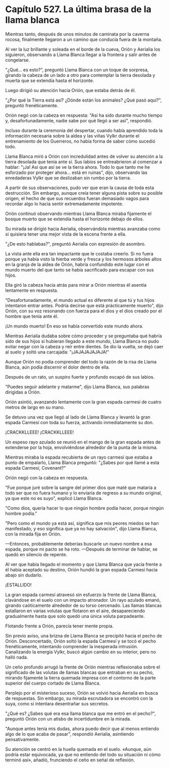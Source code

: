 
# Capítulo 527. La última brasa de la llama blanca


Mientras tanto, después de unos minutos de caminata por la caverna rocosa, finalmente llegaron a un camino que conducía fuera de la montaña.

Al ver la luz brillante y soleada en el borde de la cueva, Orión y Aerialia los siguieron, observando a Llama Blanca llegar a la frontera y salir antes de congelarse.

"¿Qué... es esto?", preguntó Llama Blanca con un toque de sorpresa, girando la cabeza de un lado a otro para contemplar la tierra desolada y muerta que se extendía hasta el horizonte.

Luego dirigió su atención hacia Orión, que estaba detrás de él.

"¿Por qué la Tierra está así? ¿Dónde están los animales? ¿Qué pasó aquí?", preguntó frenéticamente.

Orión negó con la cabeza en respuesta: "Así ha sido durante mucho tiempo y, desafortunadamente, nadie sabe por qué llegó a ser así", respondió.

Incluso durante la ceremonia del despertar, cuando había aprendido toda la información necesaria sobre la aldea y las viñas Vylkr durante el entrenamiento de los Guerreros, no había forma de saber cómo sucedió todo.

Llama Blanca miró a Orión con incredulidad antes de volver su atención a la tierra desolada que tenía ante sí. Sus labios se entreabrieron al comenzar a hablar: "¡Ja! Así que así se ve la tierra ahora. Todo lo que tanto me he esforzado por proteger ahora... está en ruinas", dijo, observando las enredaderas Vylkr que se deslizaban sin rumbo por la tierra.

A partir de sus observaciones, pudo ver que eran la causa de toda esta destrucción. Sin embargo, aunque creía tener alguna pista sobre su posible origen, el hecho de que sus recuerdos fueran demasiado vagos para recordar algo lo hacía sentir extremadamente impotente.

Orión continuó observando mientras Llama Blanca miraba fijamente el bosque muerto que se extendía hasta el horizonte debajo de ellos.

Su mirada se dirigió hacia Aerialia, observándola mientras avanzaba como si quisiera tener una mejor vista de la escena frente a ella.

"¿De esto hablabas?", preguntó Aerialia con expresión de asombro.

La vista ante ella era tan impactante que le costaba creerlo. Si no fuera porque ya había visto la hierba verde y fresca y los hermosos árboles altos en la granja de la aldea de Orión, habría confundido este lugar con el mundo muerto del que tanto se había sacrificado para escapar con sus hijos.

Ella giró la cabeza hacia atrás para mirar a Orión mientras él asentía lentamente en respuesta.

"Desafortunadamente, el mundo actual es diferente al que tú y tus hijos intentaron entrar antes. Podría decirse que está prácticamente muerto", dijo Orión, con su voz resonando con fuerza para el dios y el dios creado por el hombre que tenía ante él.

¡Un mundo muerto! En eso se había convertido este mundo ahora.

Mientras Aerialia dudaba sobre cómo proceder y se preguntaba qué habría sido de sus hijos si hubieran llegado a este mundo, Llama Blanca no pudo evitar negar con la cabeza y reír entre dientes. Se dio la vuelta, se dejó caer al suelo y soltó una carcajada: "¡JAJAJAJAJAJA!"

Aunque Orión no podía comprender del todo la razón de la risa de Llama Blanca, aún podía discernir el dolor dentro de ella.

Después de un rato, un suspiro fuerte y profundo escapó de sus labios.

"Puedes seguir adelante y matarme", dijo Llama Blanca, sus palabras dirigidas a Orión.

Orión asintió, avanzando lentamente con la gran espada carmesí de cuatro metros de largo en su mano.

Se detuvo una vez que llegó al lado de Llama Blanca y levantó la gran espada Carmesí con toda su fuerza, activando inmediatamente su don.

¡CRACKKLLEEE! ¡CRACKKLLEEE!

Un espeso rayo azulado se reunió en el mango de la gran espada antes de extenderse por la hoja, envolviéndose alrededor de la punta de la misma.

Mientras miraba la espada recubierta de un rayo carmesí que estaba a punto de empalarlo, Llama Blanca preguntó: "¿Sabes por qué llamé a esta espada Carmesí, Covenant?"

Orión negó con la cabeza en respuesta.

"Fue porque juré sobre la sangre del primer dios que maté que mataría a todo ser que no fuera humano y lo enviaría de regreso a su mundo original, ya que este no es suyo", explicó Llama Blanca.

"Como dios, quería hacer lo que ningún hombre podía hacer, porque ningún hombre podía."

"Pero como el mundo ya está así, significa que mis peores miedos se han manifestado, y eso significa que ya no hay salvación", dijo Llama Blanca, con la mirada fija en Orión.

—Entonces, probablemente deberías buscarle un nuevo nombre a esa espada, porque mi pacto se ha roto. —Después de terminar de hablar, se quedó en silencio de repente.

Al ver que había llegado el momento y que Llama Blanca que yacía frente a él había aceptado su destino, Orión hundió la gran espada Carmesí hacia abajo sin dudarlo.

¡ESTALLIDO!

La gran espada carmesí atravesó sin esfuerzo la frente de Llama Blanca, clavándose en el suelo con un impacto atronador. Un rayo azulado emanó, girando caóticamente alrededor de su torso cercenado. Las llamas blancas estallaron en varias volutas que flotaron en el aire, desapareciendo gradualmente hasta que solo quedó una única voluta parpadeante.

Flotando frente a Orión, parecía tener mente propia.

Sin previo aviso, una brizna de Llama Blanca se precipitó hacia el pecho de Orión. Desconcertado, Orión soltó la espada Carmesí y se tocó el pecho frenéticamente, intentando comprender la inesperada intrusión. Canalizando la energía Vylkr, buscó algún cambio en su interior, pero no halló nada.

Un ceño profundo arrugó la frente de Orión mientras reflexionaba sobre el significado de las volutas de llamas blancas que entraban en su pecho, mirando fijamente la tierra quemada impresa con el contorno de la parte superior del cuerpo cortado de Llama Blanca.

Perplejo por el misterioso suceso, Orión se volvió hacia Aerialia en busca de respuestas. Sin embargo, su mirada escrutadora se encontró con la suya, como si intentara desentrañar sus secretos.

"¿Qué es? ¿Sabes qué era esa llama blanca que me entró en el pecho?", preguntó Orión con un atisbo de incertidumbre en la mirada.

"Aunque antes tenía mis dudas, ahora puedo decir que al menos entiendo algo de lo que acaba de pasar", respondió Aerialia, asintiendo pensativamente.

Su atención se centró en la huella quemada en el suelo. «Aunque, aún podría estar equivocada, ya que no entiendo del todo su situación ni cómo terminó así», añadió, frunciendo el ceño en señal de reflexión.
